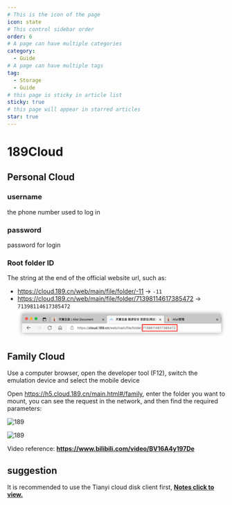 ```yaml
---
# This is the icon of the page
icon: state
# This control sidebar order
order: 6
# A page can have multiple categories
category:
  - Guide
# A page can have multiple tags
tag:
  - Storage
  - Guide
# this page is sticky in article list
sticky: true
# this page will appear in starred articles
star: true
---
```


# 189Cloud



## Personal Cloud

### username
the phone number used to log in
### password
password for login
### Root folder ID
The string at the end of the official website url, such as:
- https://cloud.189.cn/web/main/file/folder/-11 -> `-11`
- https://cloud.189.cn/web/main/file/folder/71398114617385472 -> `71398114617385472`
![189](/img/drivers/189.png)



## Family Cloud

Use a computer browser, open the developer tool (F12), switch the emulation device and select the mobile device

Open https://h5.cloud.189.cn/main.html#/family, enter the folder you want to mount, you can see the request in the network, and then find the required parameters:

![189](/img/drivers/189/189-1.png)

![189](/img/drivers/189/189-2.png)

Video reference: **https://www.bilibili.com/video/BV16A4y197De**

## suggestion

It is recommended to use the Tianyi cloud disk client first, [**Notes click to view.**](../../faq/howto.md#when-adding-Tianyi-cloud-disk-client-storage-prompt-need-img-validate-code-verification-code)

